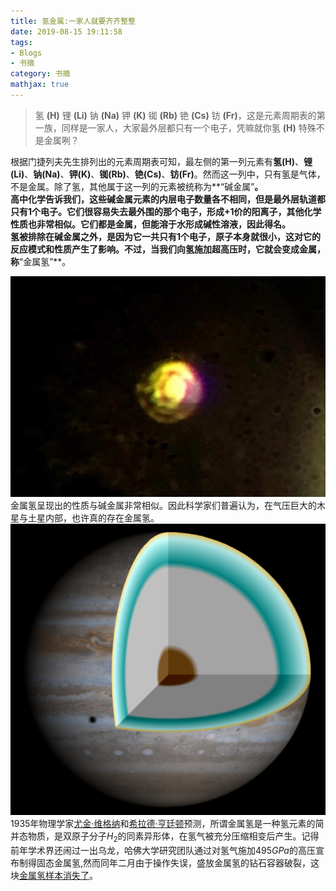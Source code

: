 ```yaml
---
title: 氢金属:一家人就要齐齐整整
date: 2019-08-15 19:11:58
tags: 
- Blogs
- 书摘
category: 书摘
mathjax: true
---
```

> 氢 **(H)** 锂 **(Li)** 钠 **(Na)** 钾 **(K)** 铷 **(Rb)** 铯 **(Cs)** 钫 **(Fr)**，这是元素周期表的第一族，同样是一家人，大家最外层都只有一个电子，凭嘛就你氢 **(H)** 特殊不是金属咧？

根据门捷列夫先生排列出的元素周期表可知，最左侧的第一列元素有**氢(H)**、**锂(Li)**、**钠(Na)**、**钾(K)**、**铷(Rb)**、**铯(Cs)**、**钫(Fr)**。然而这一列中，只有氢是气体，不是金属。除了氢，其他属于这一列的元素被统称为**“碱金属”**。<br>
高中化学告诉我们，这些碱金属元素的内层电子数量各不相同，但是最外层轨道都只有1个电子。它们很容易失去最外围的那个电子，形成+1价的阳离子，其他化学性质也非常相似。它们都是金属，但能溶于水形成碱性溶液，因此得名。<br>
氢被排除在碱金属之外，是因为它一共只有1个电子，原子本身就很小，这对它的反应模式和性质产生了影响。不过，当我们向氢施加超高压时，它就会变成金属，称**“金属氢”**。<br><center>
![氢金属](氢金属/metallic-hydrogen.jpg "metallic-hydrogen")<br></center>
金属氢呈现出的性质与碱金属非常相似。因此科学家们普遍认为，在气压巨大的木星与土星内部，也许真的存在金属氢。<br><center>
![Jupiter_interior](氢金属/Jupiter_interior.png "像木星、土星这一类的气态巨行星，其内部可能含有大量的金属氢(灰色部分)及金属氦")<br></center>
1935年物理学家[尤金·维格纳](https://baike.baidu.com/item/%E5%B0%A4%E9%87%91%C2%B7%E7%BB%B4%E6%A0%BC%E7%BA%B3/4007260)和[希拉德·亨廷顿](https://en.wikipedia.org/wiki/Hillard_Bell_Huntington)预测，所谓金属氢是一种氢元素的简并态物质，是双原子分子$H_2$的同素异形体，在氢气被充分压缩相变后产生。记得前年学术界还闹过一出乌龙，哈佛大学研究团队通过对氢气施加$495GPa$的高压宣布制得固态金属氢,然而同年二月由于操作失误，盛放金属氢的钻石容器破裂，这块[金属氢样本消失了](https://www.independent.co.uk/news/science/metallic-hydrogen-disappears-technology-revolutions-superconductor-faster-computers-super-efficient-a7593481.html)。